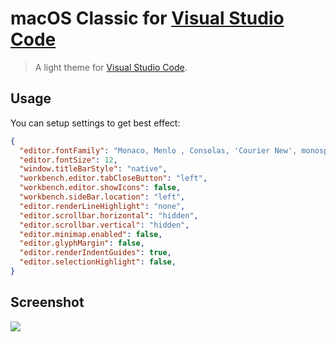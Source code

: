 # macOS Classic for [Visual Studio Code](http://code.visualstudio.com)

> A light theme for [Visual Studio Code](http://code.visualstudio.com).

## Usage

You can setup settings to get best effect:

```json
{
  "editor.fontFamily": "Monaco, Menlo , Consolas, 'Courier New', monospace",
  "editor.fontSize": 12,
  "window.titleBarStyle": "native",
  "workbench.editor.tabCloseButton": "left",
  "workbench.editor.showIcons": false,
  "workbench.sideBar.location": "left",
  "editor.renderLineHighlight": "none",
  "editor.scrollbar.horizontal": "hidden",
  "editor.scrollbar.vertical": "hidden",
  "editor.minimap.enabled": false,
  "editor.glyphMargin": false,
  "editor.renderIndentGuides": true,
  "editor.selectionHighlight": false,
}
```

## Screenshot

![](https://user-images.githubusercontent.com/5518/32593177-e2e55824-c561-11e7-99ed-aab95eb89d1c.png)

